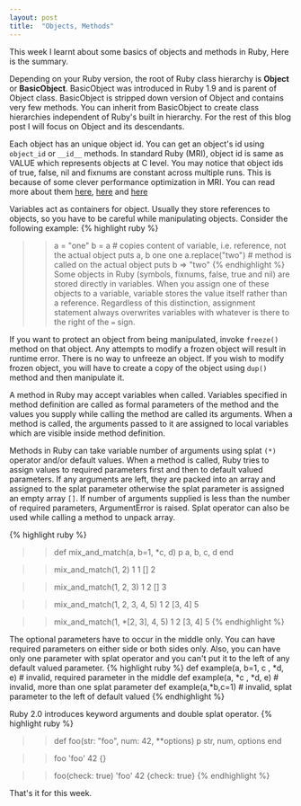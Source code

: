 ```yaml
---
layout: post
title:  "Objects, Methods"
---
```


This week I learnt about some basics of objects and methods in Ruby, Here is the summary.

Depending on your Ruby version, the root of Ruby class hierarchy is **Object** or **BasicObject**. BasicObject was introduced in Ruby 1.9 and is parent of Object class. BasicObject is stripped down version of Object and contains very few methods. You can inherit from BasicObject to create class hierarchies independent of Ruby's built in hierarchy. For the rest of this blog post I will focus on Object and its descendants.

Each object has an unique object id. You can get an object's id using `object_id` or `__id__` methods. In standard Ruby (MRI), object id is same as VALUE which represents objects at C level. You may notice that object ids of true, false, nil and fixnums are constant across multiple runs. This is because of some clever performance optimization in MRI. You can read more about them [here](http://stackoverflow.com/questions/3430280/ruby-how-does-object-id-assignment-work), [here](http://www.oreillynet.com/ruby/blog/2006/01/the_ruby_value_1.html) and [here](http://www.oreillynet.com/ruby/blog/2006/02/ruby_values_and_object_ids.html)

Variables act as containers for object. Usually they store references to objects, so you have to be careful while manipulating objects. Consider the following example:
{% highlight ruby %}
>> a = "one"
>> b = a # copies content of variable, i.e. reference, not the actual object
>> puts a, b
one
one
>> a.replace("two") # method is called on the actual object
>> puts b
=> "two"
{% endhighlight %}
Some objects in Ruby (symbols, fixnums, false, true and nil) are stored directly in variables. When you assign one of these objects to a variable, variable stores the value itself rather than a reference. Regardless of this distinction, assignment statement always overwrites variables with whatever is there to the right of the `=` sign.

If you want to protect an object from being manipulated, invoke `freeze()` method on that object. Any attempts to modify a frozen object will result in runtime error. There is no way to unfreeze an object. If you wish to modify frozen object, you will have to create a copy of the object using `dup()` method and then manipulate it.

A method in Ruby may accept variables when called. Variables specified in method definition are called as formal parameters of the method and the values you supply while calling the method are called its arguments. When a method is called, the arguments passed to it are assigned to local variables which are visible inside method definition.

Methods in Ruby can take variable number of arguments using splat `(*)` operator and/or default values. When a method is called, Ruby tries to assign values to required parameters first and then to default valued parameters. If any arguments are left, they are packed into an array and assigned to the splat parameter otherwise the splat parameter is assigned an empty array `[]`. If number of arguments supplied is less than the number of required parameters, ArgumentError is raised. Splat operator can also be used while calling a method to unpack array.

{% highlight ruby %}
>> def mix_and_match(a, b=1, *c, d)
>>   p a, b, c, d
>> end

>> mix_and_match(1, 2)
1
1
[]
2

>> mix_and_match(1, 2, 3)
1
2
[]
3

>> mix_and_match(1, 2, 3, 4, 5)
1
2
[3, 4]
5

>> mix_and_match(1, *[2, 3], 4, 5)
1
2
[3, 4]
5
{% endhighlight %}

The optional parameters have to occur in the middle only. You can have required parameters on either side or both sides only. Also, you can have only one parameter with splat operator and you can't put it to the left of any default valued parameter.
{% highlight ruby %}
def example(a, b=1, c , *d, e) # invalid, required parameter in the middle
def example(a, *c , *d, e) # invalid, more than one splat parameter
def example(a,*b,c=1) # invalid, splat parameter to the left of default valued
{% endhighlight %}

Ruby 2.0 introduces keyword arguments and double splat operator.
{% highlight ruby %}
>>def foo(str: "foo", num: 42, **options)
>>  p str, num, options
>>end

>>foo
'foo'
42
{}

>>foo(check: true)
'foo'
42
{check: true}
{% endhighlight %}

That's it for this week.
